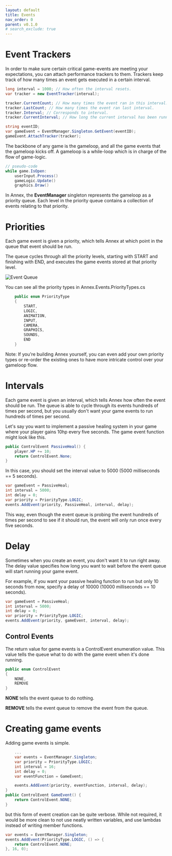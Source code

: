```yaml
---
layout: default
title: Events
nav_order: 0
parent: v0.1.0
# search_exclude: true
---
```


# Event Trackers
In order to make sure certain critical game-events are meeting your expectations, you can attach performance trackers to them. Trackers keep track of how many times an event gets executed in a certain interval. 

```cs
long interval = 1000; // How often the interval resets.
var tracker = new EventTracker(interval);

tracker.CurrentCount; // How many times the event ran in this interval.
tracker.LastCount; // How many times the event ran last interval.
tracker.Interval; // Corresponds to interval.
tracker.CurrentInterval; // How long the current interval has been running for.

string eventID;
var gameEvent = EventManager.Singleton.GetEvent(eventID);
gameEvent.AttachTracker(tracker);
```

The backbone of any game is the gameloop, and all the game events that the gameloop kicks off.
A gameloop is a while-loop which is in charge of the flow of game-logic.

```cs
// pseudo-code
while game.IsOpen:
    userInput.Process()
    gameLogic.Update()
    graphics.Draw()
```

In Annex, the **EventManager** singleton represents the gameloop as a priority queue. Each level in the priority queue contains a collection of events relating to that priority.

# Priorities
Each game event is given a priority, which tells Annex at which point in the queue that event should be run.

The queue cycles through all the priority levels, starting with START and finishing with END, and executes the game events stored at that priority level.

![Event Queue](https://i.imgur.com/LrPPPZa.png)

You can see all the priority types in Annex.Events.PriorityTypes.cs

```cs
    public enum PriorityType
    {
        START,
        LOGIC,
        ANIMATION,
        INPUT,
        CAMERA,
        GRAPHICS,
        SOUNDS,
        END
    }
```

Note:
If you're building Annex yourself, you can even add your own priority types or re-order the existing ones to have more intricate control over your gameloop flow.

# Intervals

Each game event is given an interval, which tells Annex how often the event should be run. The queue is able to cycle through its events hundreds of times per second, but you usually don't want your game events to run hundreds of times per second.

Let's say you want to implement a passive healing system in your game where your player gains 10hp every five seconds. The game event function might look like this.

```cs
public ControlEvent PassiveHeal() {
    player.HP += 10;
    return ControlEvent.None;
}
```

In this case, you should set the interval value to 5000 (5000 milliseconds == 5 seconds). 

```cs
var gameEvent = PassiveHeal;
int interval = 5000;
int delay = 0;
var priority = PriorityType.LOGIC;
events.AddEvent(priority, PassiveHeal, interval, delay);
```

This way, even though the event queue is probing the event hundreds of times per second to see if it should run, the event will only run once every five seconds.

# Delay
Sometimes when you create an event, you don't want it to run right away. The delay value specifies how long you want to wait before the event queue will start running your game event.

For example, if you want your passive healing function to run but only 10 seconds from now, specify a delay of 10000 (10000 milliseconds == 10 seconds).

```cs
var gameEvent = PassiveHeal;
int interval = 5000;
int delay = 0;
var priority = PriorityType.LOGIC;
events.AddEvent(priority, gameEvent, interval, delay);
```

## Control Events
The return value for game events is a ControlEvent enumeration value. This value tells the queue what to do with the game event when it's done running. 

```cs
public enum ControlEvent
{
    NONE,
    REMOVE
}
```

**NONE** tells the event queue to do nothing.

**REMOVE** tells the event queue to remove the event from the queue.

# Creating game events

Adding game events is simple.

```cs
    ...
    var events = EventManager.Singleton;
    var priority = PriorityType.LOGIC;
    int interval = 16;
    int delay = 0;
    var eventFunction = GameEvent;

    events.AddEvent(priority, eventFunction, interval, delay);
}
public ControlEvent GameEvent() {
    return ControlEvent.NONE;
}
```
but this form of event creation can be quite verbose. While not required, it would be more clean to not use neatly written variables, and use lambdas instead of writing member functions.

```cs
var events = EventManager.Singleton;
events.AddEvent(PriorityType.LOGIC, () => { 
    return ControlEvent.NONE;
}, 16, 0);
```